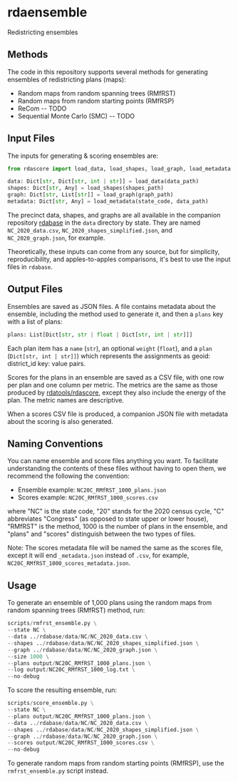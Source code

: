 # rdaensemble

Redistricting ensembles

## Methods

The code in this repository supports several methods for generating ensembles of redistricting plans (maps):

- Random maps from random spanning trees (RMfRST)
- Random maps from random starting points (RMfRSP)
- ReCom -- TODO
- Sequential Monte Carlo (SMC) -- TODO

## Input Files

The inputs for generating &amp; scoring ensembles are:

```python
from rdascore import load_data, load_shapes, load_graph, load_metadata

data: Dict[str, Dict[str, int | str]] = load_data(data_path)
shapes: Dict[str, Any] = load_shapes(shapes_path)
graph: Dict[str, List[str]] = load_graph(graph_path)
metadata: Dict[str, Any] = load_metadata(state_code, data_path)
```

The precinct data, shapes, and graphs are all available in the companion repository
[rdabase](https://github.com/rdatools/rdabase)
in the `data` directory by state.
They are named `NC_2020_data.csv`, `NC_2020_shapes_simplified.json`, and `NC_2020_graph.json`,
for example.

Theoretically, these inputs can come from any source, but for simplicity, reproducibility, and apples-to-apples comparisons,
it's best to use the input files in `rdabase`.
  
## Output Files

Ensembles are saved as JSON files.
A file contains metadata about the ensemble, including the method used to generate it,
and then a `plans` key with a list of plans:

```python
plans: List[Dict[str, str | float | Dict[str, int | str]]]
```

Each plan item has a `name` (`str`), an optional `weight` (`float`), and a
`plan` (`Dict[str, int | str]]`) which represents the assignments as 
geoid: district_id key: value pairs.

Scores for the plans in an ensemble are saved as a CSV file,
with one row per plan and one column per metric.
The metrics are the same as those produced by 
[rdatools/rdascore](https://github.com/rdatools/rdascore),
except they also include the energy of the plan.
The metric names are descriptive.

When a scores CSV file is produced, a companion JSON file with metadata about the scoring is also generated.

## Naming Conventions

You can name ensemble and score files anything you want.
To facilitate understanding the contents of these files without having to open them, 
we recommend the following the convention:

- Ensemble example: `NC20C_RMfRST_1000_plans.json`
- Scores example: `NC20C_RMfRST_1000_scores.csv`

where "NC" is the state code, "20" stands for the 2020 census cycle, 
"C" abbreviates "Congress" (as opposed to state upper or lower house), 
"RMfRST" is the method, 1000 is the number of plans in the ensemble, and 
"plans" and "scores" distinguish between the two types of files.

Note: The scores metadata file will be named the same as the scores file,
except it will end `_metadata.json` instead of `.csv`, 
for example, `NC20C_RMfRST_1000_scores_metadata.json`.

## Usage

To generate an ensemble of 1,000 plans using the random maps from random spanning trees (RMfRST) method, run:

```python
scripts/rmfrst_ensemble.py \
--state NC \
--data ../rdabase/data/NC/NC_2020_data.csv \
--shapes ../rdabase/data/NC/NC_2020_shapes_simplified.json \
--graph ../rdabase/data/NC/NC_2020_graph.json \
--size 1000 \
--plans output/NC20C_RMfRST_1000_plans.json \
--log output/NC20C_RMfRST_1000_log.txt \
--no-debug
```

To score the resulting ensemble, run:

```python
scripts/score_ensemble.py \
--state NC \
--plans output/NC20C_RMfRST_1000_plans.json \
--data ../rdabase/data/NC/NC_2020_data.csv \
--shapes ../rdabase/data/NC/NC_2020_shapes_simplified.json \
--graph ../rdabase/data/NC/NC_2020_graph.json \
--scores output/NC20C_RMfRST_1000_scores.csv \
--no-debug
```

To generate random maps from random starting points (RMfRSP), use the `rmfrst_ensemble.py` script instead.